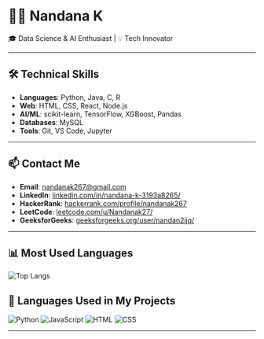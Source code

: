 # 👩‍💻 Nandana K

🎓 Data Science & AI Enthusiast | 💡 Tech Innovator

---

## 🛠️ Technical Skills
- **Languages**: Python, Java, C, R
- **Web**: HTML, CSS, React, Node.js
- **AI/ML**: scikit-learn, TensorFlow, XGBoost, Pandas
- **Databases**: MySQL
- **Tools**: Git, VS Code, Jupyter

---

## 📫 Contact Me
- **Email**: nandanak267@gmail.com
- **LinkedIn**: [linkedin.com/in/nandana-k-3193a8265/](https://www.linkedin.com/in/nandana-k-3193a8265/)
- **HackerRank**: [hackerrank.com/profile/nandanak267](https://www.hackerrank.com/profile/nandanak267) 
- **LeetCode**: [leetcode.com/u/Nandanak27/](https://leetcode.com/u/Nandanak27/)
- **GeeksforGeeks**: [geeksforgeeks.org/user/nandan2ijq/](https://www.geeksforgeeks.org/user/nandan2ijq/)

---
## 📊 Most Used Languages
![Top Langs](https://github-readme-stats.vercel.app/api/top-langs/?username=ig-quinzel&layout=compact&theme=tokyonight)


## 🧠 Languages Used in My Projects
![Python](https://img.shields.io/badge/-Python-3776AB?style=flat-square&logo=python&logoColor=white)
![JavaScript](https://img.shields.io/badge/-JavaScript-F7DF1E?style=flat-square&logo=javascript&logoColor=black)
![HTML](https://img.shields.io/badge/-HTML5-E34F26?style=flat-square&logo=html5&logoColor=white)
![CSS](https://img.shields.io/badge/-CSS3-1572B6?style=flat-square&logo=css3)

---

